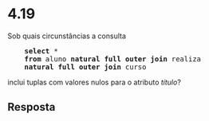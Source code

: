 # 4.19

Sob quais circunstâncias a consulta

<pre>
    <b>select</b> *
    <b>from</b> aluno <b>natural full outer join</b> realiza
    <b>natural full outer join</b> curso
</pre>

inclui tuplas com valores nulos para o atributo *título*?

## Resposta
